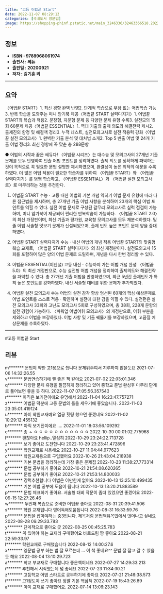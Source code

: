```yaml
---
title: "고등 어법끝 Start"
date: 2022-11-07 08:29:13
categories: [국내도서 영문법]
image: https://shopping-phinf.pstatic.net/main_3246336/32463366518.20221019125239.jpg
---
```


## **정보**

- **ISBN : 9788968061974**
- **출판사 : 쎄듀**
- **출판일 : 20200921**
- **저자 : 김기훈 외**

------



## **요약**

〈어법끝 START〉1. 최신 경향 완벽 반영2. 단계적 학습으로 부담 없는 어법학습 가능3. 반복 학습을 도와주는 미니 암기북 제공〈어법끝 START 실력다지기〉1. 어법끝 START의 복습과 적용2. 문장형, 지문형 문제 등 다양한 문제 유형 수록3. 실전모의 15회 60문제 제공〈어법끝 ESSENTIAL〉1. 역대 기출의 출제 의도와 해결전략 제시2. 출제진의 함정 및 해결책 정리3. 누적 테스트, 실전모의고사로 실전 적용력 강화〈어법끝 실전 모의고사〉1. 완벽한 기출 분석 및 대처법 소개2. Top 5 빈출 어법 및 24개 기출 어법 정리3. 최신 경향에 꼭 맞춘 총 288문항

● 어법의 시작과 끝은 쎄듀다! 
〈어법끝 시리즈〉는 대수능 및 모의고사의 27개년 기출문제를 모두 반영하여 빈출 어법 포인트를 정리하였다. 출제 의도를 정확하게 파악하는 것이 목적으로 꼭 필요한 문법 설명만 제시하였으며, 완결성이 높은 최적의 예문을 수록하였다.
더 많은 어법 적용이 필요한 학습자를 위하여 〈어법끝 START〉와 〈어법끝 실력다지기〉를 병행 학습하고, 〈어법끝 ESSENTIAL〉과 〈어법끝 실전 모의고사로〉로 마무리하는 것을 추천한다.

1) 어법끝 START  수능ㆍ고등 내신 어법의 기본 개념 익히기
어법 문제 유형에 따라 다른 접근법을 제시하며, 총 27개년 기출 어법 사항을 분석하여 23개의 핵심 어법 포인트를 익힐 수 있다. 실전 어법 문제로 구성된 갈무리 모의고사로 실력 점검이 가능하며, 미니 암기북이 제공되어 편리한 반복학습이 가능하다. 
〈어법끝 START 2.0〉의 최신 개정판이며, 최신 기출과 평가원, 교육청 모의고사를 모두 재분석하였다. 밑줄 어법 서술형 맛보기 문제가 신설되었으며, 출제 빈도 높은 포인트 문제 양을 증대하였다.

2) 어법끝 START 실력다지기  수능ㆍ내신 어법의 개념 적용
어법끝 START의 맞춤형 복습 교재로, 〈어법끝 START 실력다지기〉의 최신 개정판이다. 실전모의고사 15회를 포함하여 많은 양의 어법 문제로 드릴하며, 개념을 다시 한번 정리할 수 있다.

3) 어법끝 ESSENTIAL(이센셜)  고등 내신ㆍ수능까지 가는 어법 개념 완성
〈어법끝 5.0〉의 최신 개정판으로, 수능 실전형 어법 개념을 정리하여 출제의도와 해결전략을 파악할 수 있다. 총 27개년 기출 어법을 반영하였으며, 최근 5년간 출제빈도가 특히 높은 포인트를 강화하였다. 내신 서술형 대비를 위한 문제가 추가되었다.

4) 어법끝 실전 모의고사  수능 어법의 실전 감각 향상
엄선된 60개의 핵심 예상문제로 어법 포인트를 스스로 적용ㆍ확인하며 실전에 대한 감을 익힐 수 있다. 실전편은 실전 모의고사 33회와 고난도 모의고사 5회로 구성하였으며, 총 38회, 228개 문항의 실전 경험이 가능하다. 
〈파워업 어법어휘 모의고사〉의 개정판으로, 어휘 부분을 제외하고 어법을 보강하였다. 어법 사항 및 기출 꿰뚫기를 보강하였으며, 고품질 예상문제를 수록하였다.



------

#고등 어법끝 Start


## **리뷰** 

  m******* 문법이 약한 고1용으로 씁니다
문제위주여서 지루하지 않을듯요 2021-07-06 14:32:26.55 <br/>  v******* 문법연습하기에 젤 좋은 책 같아요 2021-07-02 22:03:01.346 <br/>  q******* 다양한 문제 유형을 깔끔하게 정리하고 있어 
중학교 문법 완성후 마무리 단계로 풀어보면 좋을 듯 하다. 2022-11-07 07:05:56.357543 <br/>  r******* 아직은 보기전이에요 유명해서  2022-11-04 16:23:47.757271 <br/>  z******* 어법끝 덕분에 고등 문법의 틀을 세우기에 좋았습니다.  2022-11-03 23:35:01.419124 <br/>  u******* 아이 학원교재예요
열공 홧팅 했으면 좋겠네요 2022-11-02 10:29:12.455132 <br/>  b******* 아직  보기전이에요 .... 2022-11-01 18:03:56.109292 <br/>  e******* 종 ㅅ ㅇ ㅇ ㅇ ㅇ ㅇ ㅇ ㅇ ㅇ ㅇ ㅇ ㅇ  2022-10-30 00:01:02.775968 <br/>  l******* 괜찮아요 hellip..열심히 2022-10-29 23:24:22.713728 <br/>  z******* 보기  좋아요 도전합니다 2022-10-29 23:23:41.472896 <br/>  y******* 학원교재로 사용해요 2022-10-27 11:04:44.977623 <br/>  c******* 학원교재용으로 구입했어요 2022-10-26 21:43:04.218938 <br/>  e******* 기본 문법을 정리하는데 가장 좋은 문제집 2022-10-23 11:38:27.773314 <br/>  g******* 문법 공부하기 좋아요 2022-10-21 21:54:08.620265 <br/>  u******* 문법 공부하기 좋아요  2022-10-21 21:53:14.800033 <br/>  o******* 강력추천합니다 어법은 이만한게 없어요 2022-10-13 13:25:10.499435 <br/>  c******* 기본 어법 공부에 도움이 됩니다 2022-10-13 13:20:21.883589 <br/>  p******* 문법 체크하기 좋아요. 서술형 대비 작문이 좀더 있었으면 좋겠어요 2022-09-15 12:27:26.46 <br/>  w******* 두번째 복습으로 준비한 어법끝 좋아요 2022-08-31 20:39:41.506 <br/>  s******* 학원 교재입니다
영어독해도움됩니다 2022-08-31 16:33:59.76 <br/>  p******* 문법을 잡아야하는 중3입니다. 제목처럼 문법책유목민에서 벗어나고 싶네요 2022-08-28 06:29:33.783 <br/>  y******* 단계적으로 좋아요 굿 2022-08-25 00:45:25.783 <br/>  t******* 꼭 있어야 하는 교재라 구매했어요 바로드림
짱 좋아요 2022-08-21 22:59:33.97 <br/>  l******* 학원교재로 구매했습니다 2022-08-12 14:00:27.6 <br/>  x******* 영문법 공부 하는 법 잘 모르는데 … 이 책 좋네요^^
문법 잘 잡고 갈 수 있을 듯 해요 2022-08-04 13:10:29.723 <br/>  a******* 학교 부교재로 구매합니다 좋은책이네요 2022-07-27 14:29:33.213 <br/>  i******* 추천해서 시작했는데 넘 좋네요 2022-07-23 11:34:30.21 <br/>  z******* 고등학교 어법 스타트로 공부하기에 좋아요 2022-07-21 21:46:38.573 <br/>  i******* 고1정도이 쓰기 좋아요 정말 기본 핵심책 2022-07-19 15:43:26.89 <br/>  a******* 아이 교재로 구매했어요. 2022-07-14 13:06:23.143 <br/>